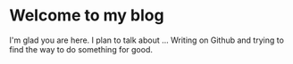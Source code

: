 # Welcome to my blog

I'm glad you are here. I plan to talk about ...
Writing on Github and trying to find the way to do something for good.
